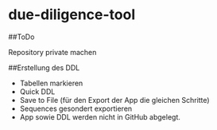 # due-diligence-tool

##ToDo

Repository private machen 

##Erstellung des DDL
- Tabellen markieren
- Quick DDL
- Save to File (für den Export der App die gleichen Schritte)
- Sequences gesondert exportieren
- App sowie DDL werden nicht in GitHub abgelegt.

